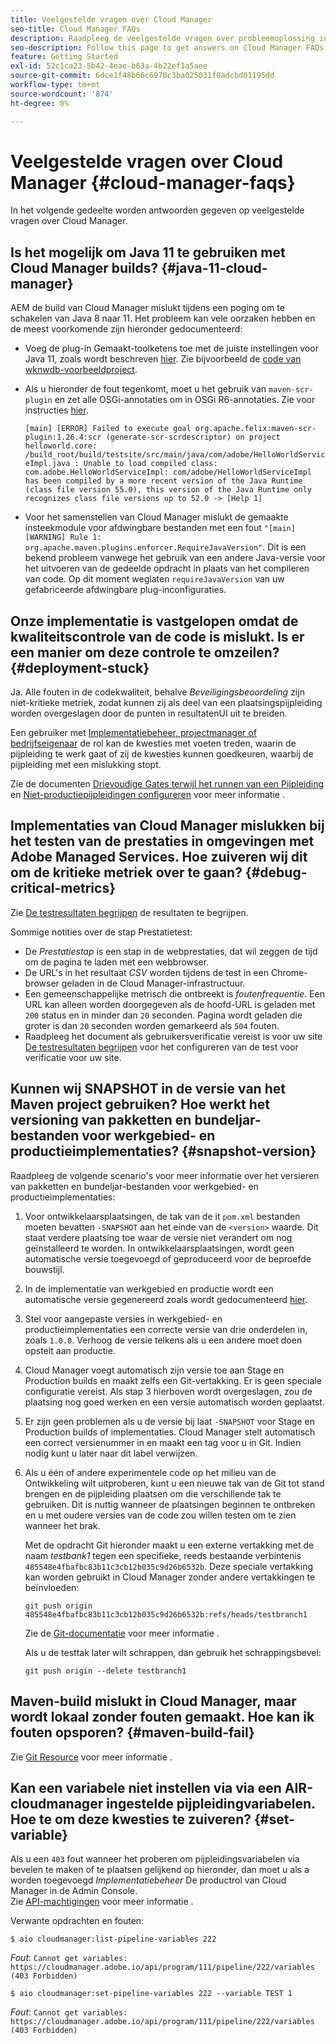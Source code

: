 ```yaml
---
title: Veelgestelde vragen over Cloud Manager
seo-title: Cloud Manager FAQs
description: Raadpleeg de veelgestelde vragen over probleemoplossing in Cloud Manager
seo-description: Follow this page to get answers on Cloud Manager FAQs
feature: Getting Started
exl-id: 52c1ca23-5b42-4eae-b63a-4b22ef1a5aee
source-git-commit: 6dce1f48b66c6970c3ba025031f0adcbd01195dd
workflow-type: tm+mt
source-wordcount: '874'
ht-degree: 0%

---
```


# Veelgestelde vragen over Cloud Manager {#cloud-manager-faqs}

In het volgende gedeelte worden antwoorden gegeven op veelgestelde vragen over Cloud Manager.

## Is het mogelijk om Java 11 te gebruiken met Cloud Manager builds? {#java-11-cloud-manager}

AEM de build van Cloud Manager mislukt tijdens een poging om te schakelen van Java 8 naar 11. Het probleem kan vele oorzaken hebben en de meest voorkomende zijn hieronder gedocumenteerd:

* Voeg de plug-in Gemaakt-toolketens toe met de juiste instellingen voor Java 11, zoals wordt beschreven [hier](https://experienceleague.adobe.com/docs/experience-manager-cloud-manager/using/getting-started/create-application-project/using-the-wizard.html?lang=en#getting-started).  Zie bijvoorbeeld de [code van wknwdb-voorbeeldproject](https://github.com/adobe/aem-guides-wknd/commit/6cb5238cb6b932735dcf91b21b0d835ae3a7fe75).

* Als u hieronder de fout tegenkomt, moet u het gebruik van `maven-scr-plugin` en zet alle OSGi-annotaties om in OSGi R6-annotaties. Zie voor instructies [hier](https://cqdump.wordpress.com/2019/01/03/from-scr-annotations-to-osgi-annotations/).

   `[main] [ERROR] Failed to execute goal org.apache.felix:maven-scr-plugin:1.26.4:scr (generate-scr-scrdescriptor) on project helloworld.core: /build_root/build/testsite/src/main/java/com/adobe/HelloWorldServiceImpl.java : Unable to load compiled class: com.adobe.HelloWorldServiceImpl: com/adobe/HelloWorldServiceImpl has been compiled by a more recent version of the Java Runtime (class file version 55.0), this version of the Java Runtime only recognizes class file versions up to 52.0 -> [Help 1]`

* Voor het samenstellen van Cloud Manager mislukt de gemaakte insteekmodule voor afdwingbare bestanden met een fout `"[main] [WARNING] Rule 1: org.apache.maven.plugins.enforcer.RequireJavaVersion"`. Dit is een bekend probleem vanwege het gebruik van een andere Java-versie voor het uitvoeren van de gedeelde opdracht in plaats van het compileren van code. Op dit moment weglaten `requireJavaVersion` van uw gefabriceerde afdwingbare plug-inconfiguraties.

## Onze implementatie is vastgelopen omdat de kwaliteitscontrole van de code is mislukt. Is er een manier om deze controle te omzeilen? {#deployment-stuck}

Ja. Alle fouten in de codekwaliteit, behalve *Beveiligingsbeoordeling* zijn niet-kritieke metriek, zodat kunnen zij als deel van een plaatsingspijpleiding worden overgeslagen door de punten in resultatenUI uit te breiden.

Een gebruiker met [Implementatiebeheer, projectmanager of bedrijfseigenaar](/help/using/setting-up-users-and-roles.md#role-definitions) de rol kan de kwesties met voeten treden, waarin de pijpleiding te werk gaat of zij de kwesties kunnen goedkeuren, waarbij de pijpleiding met een mislukking stopt.

Zie de documenten [Drievoudige Gates terwijl het runnen van een Pijpleiding](/help/using/understand-your-test-results.md#three-tier-gates-while-running-a-pipeline) en [Niet-productiepijpleidingen configureren](/help/using/configuring-non-production-pipelines.md#understanding-the-flow) voor meer informatie .

## Implementaties van Cloud Manager mislukken bij het testen van de prestaties in omgevingen met Adobe Managed Services. Hoe zuiveren wij dit om de kritieke metriek over te gaan? {#debug-critical-metrics}

Zie [De testresultaten begrijpen](https://experienceleague.adobe.com/docs/experience-manager-cloud-manager/using/how-to-use/understand-your-test-results.html?lang=en#how-to-use) de resultaten te begrijpen.

Sommige notities over de stap Prestatietest:

* De *Prestatiestap* is een stap in de webprestaties, dat wil zeggen de tijd om de pagina te laden met een webbrowser.
* De URL&#39;s in het resultaat *CSV* worden tijdens de test in een Chrome-browser geladen in de Cloud Manager-infrastructuur.
* Een gemeenschappelijke metrisch die ontbreekt is *foutenfrequentie*. Een URL kan alleen worden doorgegeven als de hoofd-URL is geladen met `200` status en in minder dan `20` seconden. Pagina wordt geladen die groter is dan `20` seconden worden gemarkeerd als `504` fouten.
* Raadpleeg het document als gebruikersverificatie vereist is voor uw site [De testresultaten begrijpen](understand-your-test-results.md#authenticated-performance-testing) voor het configureren van de test voor verificatie voor uw site.

## Kunnen wij SNAPSHOT in de versie van het Maven project gebruiken? Hoe werkt het versioning van pakketten en bundeljar-bestanden voor werkgebied- en productieimplementaties? {#snapshot-version}

Raadpleeg de volgende scenario&#39;s voor meer informatie over het versieren van pakketten en bundeljar-bestanden voor werkgebied- en productieimplementaties:

1. Voor ontwikkelaarsplaatsingen, de tak van de it `pom.xml` bestanden moeten bevatten `-SNAPSHOT` aan het einde van de `<version>` waarde. Dit staat verdere plaatsing toe waar de versie niet verandert om nog geïnstalleerd te worden. In ontwikkelaarsplaatsingen, wordt geen automatische versie toegevoegd of geproduceerd voor de beproefde bouwstijl.

1. In de implementatie van werkgebied en productie wordt een automatische versie gegenereerd zoals wordt gedocumenteerd [hier](https://experienceleague.adobe.com/docs/experience-manager-cloud-manager/using/managing-code/activating-maven-project.html?lang=en#managing-code).

1. Stel voor aangepaste versies in werkgebied- en productieimplementaties een correcte versie van drie onderdelen in, zoals `1.0.0`. Verhoog de versie telkens als u een andere moet doen opstelt aan productie.

1. Cloud Manager voegt automatisch zijn versie toe aan Stage en Production builds en maakt zelfs een Git-vertakking. Er is geen speciale configuratie vereist. Als stap 3 hierboven wordt overgeslagen, zou de plaatsing nog goed werken en een versie automatisch worden geplaatst.

1. Er zijn geen problemen als u de versie bij laat `-SNAPSHOT` voor Stage en Production builds of implementaties. Cloud Manager stelt automatisch een correct versienummer in en maakt een tag voor u in Git. Indien nodig kunt u later naar dit label verwijzen.

1. Als u één of andere experimentele code op het milieu van de Ontwikkeling wilt uitproberen, kunt u een nieuwe tak van de Git tot stand brengen en de pijpleiding plaatsen om die verschillende tak te gebruiken. Dit is nuttig wanneer de plaatsingen beginnen te ontbreken en u met oudere versies van de code zou willen testen om te zien wanneer het brak.

   Met de opdracht Git hieronder maakt u een externe vertakking met de naam *testbank1* tegen een specifieke, reeds bestaande verbintenis `485548e4fbafbc83b11c3cb12b035c9d26b6532b`.  Deze speciale vertakking kan worden gebruikt in Cloud Manager zonder andere vertakkingen te beïnvloeden:

   `git push origin 485548e4fbafbc83b11c3cb12b035c9d26b6532b:refs/heads/testbranch1`

   Zie de [Git-documentatie](https://git-scm.com/book/en/v2/Git-Internals-Git-References) voor meer informatie .

   Als u de testtak later wilt schrappen, dan gebruik het schrappingsbevel:

   `git push origin --delete testbranch1`

## Maven-build mislukt in Cloud Manager, maar wordt lokaal zonder fouten gemaakt. Hoe kan ik fouten opsporen? {#maven-build-fail}

Zie [Git Resource](https://github.com/cqsupport/cloud-manager/blob/main/cm-build-step-fails.md) voor meer informatie .

## Kan een variabele niet instellen via via een AIR-cloudmanager ingestelde pijpleidingvariabelen. Hoe te om deze kwesties te zuiveren? {#set-variable}

Als u een `403` fout wanneer het proberen om pijpleidingsvariabelen via bevelen te maken of te plaatsen gelijkend op hieronder, dan moet u als a worden toegevoegd *Implementatiebeheer* De productrol van Cloud Manager in de Admin Console.\
Zie [API-machtigingen](https://www.adobe.io/apis/experiencecloud/cloud-manager/docs.html#!AdobeDocs/cloudmanager-api-docs/master/permissions.md) voor meer informatie .

Verwante opdrachten en fouten:

`$ aio cloudmanager:list-pipeline-variables 222`

*Fout*: `Cannot get variables: https://cloudmanager.adobe.io/api/program/111/pipeline/222/variables (403 Forbidden)`

`$ aio cloudmanager:set-pipeline-variables 222 --variable TEST 1`

*Fout*: `Cannot get variables: https://cloudmanager.adobe.io/api/program/111/pipeline/222/variables (403 Forbidden)`
